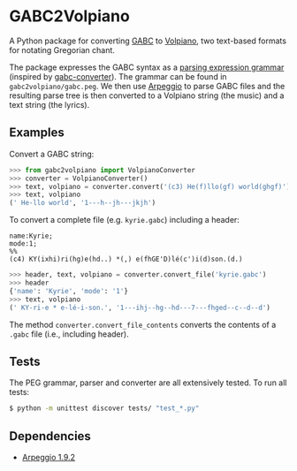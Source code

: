 GABC2Volpiano
=============

A Python package for converting 
[GABC](http://gregorio-project.github.io/gabc/index.html) 
to [Volpiano](http://www.fawe.de/volpiano/), two text-based formats for 
notating Gregorian chant.

The package expresses the GABC syntax as a [parsing expression grammar](
https://en.wikipedia.org/wiki/Parsing_expression_grammar)
(inspired by [gabc-converter](https://github.com/saybaar/gabc-converter)).
The grammar can be found in `gabc2volpiano/gabc.peg`. We then use 
[Arpeggio](http://textx.github.io/Arpeggio) to parse GABC files and the 
resulting parse tree is then converted to a Volpiano string (the music) and 
a text string (the lyrics). 

Examples
--------

Convert a GABC string:

```python
>>> from gabc2volpiano import VolpianoConverter
>>> converter = VolpianoConverter()
>>> text, volpiano = converter.convert('(c3) He(f)llo(gf) world(ghgf)')
>>> text, volpiano
(' He-llo world', '1---h--jh---jkjh')
```

To convert a complete file (e.g. `kyrie.gabc`) including a header:
```gabc
name:Kyrie;
mode:1;
%%
(c4) KY(ixhi)ri(hg)e(hd..) *(,) e(fhGE'D)lé(c')i(d)son.(d.)
```

```python
>>> header, text, volpiano = converter.convert_file('kyrie.gabc')
>>> header
{'name': 'Kyrie', 'mode': '1'}
>>> text, volpiano
(' KY-ri-e * e-lé-i-son.', '1---ihj--hg--hd---7---fhged--c--d--d')
```

The method `converter.convert_file_contents` converts the contents 
of a `.gabc` file (i.e., including header).

Tests
-----

The PEG grammar, parser and converter are all extensively tested.
To run all tests:

```bash
$ python -m unittest discover tests/ "test_*.py" 
```

Dependencies
------------

- [Arpeggio 1.9.2](http://textx.github.io/Arpeggio)